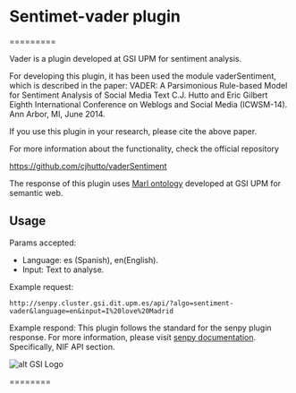 # Sentimet-vader plugin

=========

Vader is a plugin developed at GSI UPM for sentiment analysis.  

For developing this plugin, it has been used the module vaderSentiment, which is described in the paper:
  VADER: A Parsimonious Rule-based Model for Sentiment Analysis of Social Media Text
  C.J. Hutto and Eric Gilbert
  Eighth International Conference on Weblogs and Social Media (ICWSM-14). Ann Arbor, MI, June 2014.

If you use this plugin in your research, please cite the above paper.

For more information about the functionality, check the official repository

https://github.com/cjhutto/vaderSentiment

The response of this plugin uses [Marl ontology](https://www.gsi.dit.upm.es/ontologies/marl/) developed at GSI UPM for semantic web.

## Usage

Params accepted:
- Language: es (Spanish), en(English).
- Input: Text to analyse.


Example request: 
```
http://senpy.cluster.gsi.dit.upm.es/api/?algo=sentiment-vader&language=en&input=I%20love%20Madrid
```

Example respond: This plugin follows the standard for the senpy plugin response. For more information, please visit [senpy documentation](http://senpy.readthedocs.io). Specifically, NIF API section. 


![alt GSI Logo][logoGSI]

[logoGSI]: http://www.gsi.dit.upm.es/images/stories/logos/gsi.png "GSI Logo"

========
